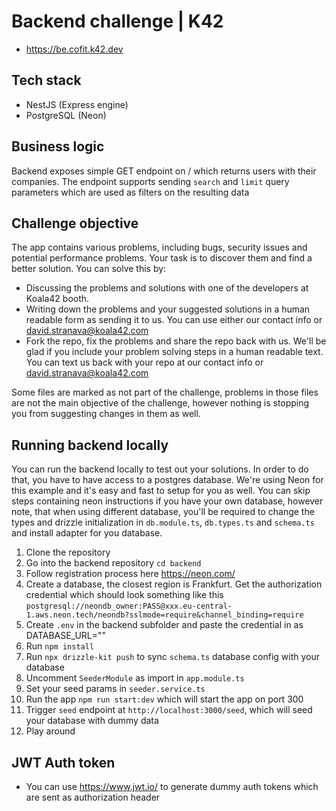 # Backend challenge | K42
- https://be.cofit.k42.dev

## Tech stack
- NestJS (Express engine)
- PostgreSQL (Neon)

## Business logic
Backend exposes simple GET endpoint on / which returns users with their companies. The endpoint supports sending `search` and `limit` query parameters which are used as filters on the resulting data


## Challenge objective
The app contains various problems, including bugs, security issues and potential performance problems. Your task is to discover them and find a better solution. You can solve this by:
- Discussing the problems and solutions with one of the developers at Koala42 booth.
- Writing down the problems and your suggested solutions in a human readable form as sending it to us. You can use either our contact info or david.stranava@koala42.com
- Fork the repo, fix the problems and share the repo back with us. We'll be glad if you include your problem solving steps in a human readable text. You can text us back with your repo at our contact info or david.stranava@koala42.com

Some files are marked as not part of the challenge, problems in those files are not the main objective of the challenge, however nothing is stopping you from suggesting changes in them as well.


## Running backend locally
You can run the backend locally to test out your solutions. In order to do that, you have to have access to a postgres database. We're using Neon for this example and it's easy and fast to setup for you as well. You can skip steps containing neon instructions if you have your own database, however note, that when using different database, you'll be required to change the types and drizzle initialization in `db.module.ts`, `db.types.ts` and `schema.ts` and install adapter for you database.

1. Clone the repository
2. Go into the backend repository `cd backend`
3. Follow registration process here https://neon.com/
4. Create a database, the closest region is Frankfurt. Get the authorization credential which should look something like this `postgresql://neondb_owner:PASS@xxx.eu-central-1.aws.neon.tech/neondb?sslmode=require&channel_binding=require`
5. Create `.env` in the backend subfolder and paste the credential in as DATABASE_URL=""
6. Run `npm install`
7. Run `npx drizzle-kit push` to sync `schema.ts` database config with your database
8. Uncomment `SeederModule` as import in `app.module.ts`
9. Set your seed params in `seeder.service.ts`
10. Run the app `npm run start:dev` which will start the app on port 300
11. Trigger `seed` endpoint at `http://localhost:3000/seed`, which will seed your database with dummy data
12. Play around



## JWT Auth token
- You can use https://www.jwt.io/ to generate dummy auth tokens which are sent as authorization header
